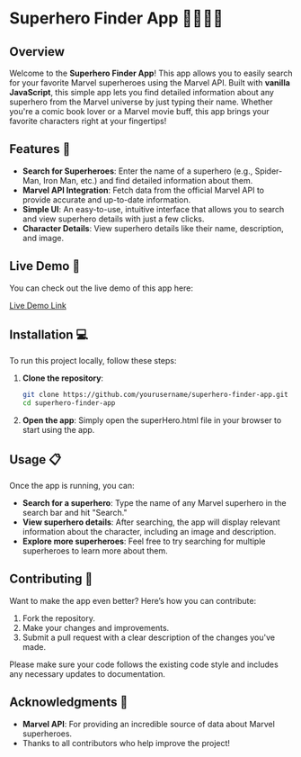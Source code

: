 # Superhero Finder App 🦸‍♂️🦸‍♀️

## Overview
Welcome to the **Superhero Finder App**! This app allows you to easily search for your favorite Marvel superheroes using the Marvel API. Built with **vanilla JavaScript**, this simple app lets you find detailed information about any superhero from the Marvel universe by just typing their name. Whether you're a comic book lover or a Marvel movie buff, this app brings your favorite characters right at your fingertips!

## Features 🌟
- **Search for Superheroes**: Enter the name of a superhero (e.g., Spider-Man, Iron Man, etc.) and find detailed information about them.
- **Marvel API Integration**: Fetch data from the official Marvel API to provide accurate and up-to-date information.
- **Simple UI**: An easy-to-use, intuitive interface that allows you to search and view superhero details with just a few clicks.
- **Character Details**: View superhero details like their name, description, and image.

## Live Demo 🚀
You can check out the live demo of this app here:

[Live Demo Link](#)

## Installation 💻
To run this project locally, follow these steps:

1. **Clone the repository**:
   ```bash
   git clone https://github.com/yourusername/superhero-finder-app.git
   cd superhero-finder-app

2. **Open the app**:
Simply open the superHero.html file in your browser to start using the app.

## Usage 📋
Once the app is running, you can:

- **Search for a superhero**: Type the name of any Marvel superhero in the search bar and hit "Search."
- **View superhero details**: After searching, the app will display relevant information about the character, including an image and description.
- **Explore more superheroes**: Feel free to try searching for multiple superheroes to learn more about them.

## Contributing 🤝
Want to make the app even better? Here’s how you can contribute:

1. Fork the repository.
2. Make your changes and improvements.
3. Submit a pull request with a clear description of the changes you've made.

Please make sure your code follows the existing code style and includes any necessary updates to documentation.

## Acknowledgments 🙌
- **Marvel API**: For providing an incredible source of data about Marvel superheroes.
- Thanks to all contributors who help improve the project!
